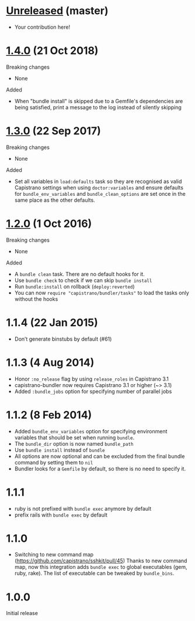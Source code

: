# [Unreleased][] (master)

* Your contribution here!

# [1.4.0][] (21 Oct 2018)

Breaking changes

* None

Added

* When "bundle install" is skipped due to a Gemfile's dependencies are being satisfied, print a message to the log instead of silently skipping

# [1.3.0][] (22 Sep 2017)

Breaking changes

* None

Added

* Set all variables in `load:defaults` task so they are recognised as valid Capistrano settings when using `doctor:variables` and ensure defaults for `bundle_env_variables` and `bundle_clean_options` are set once in the same place as the other defaults.

# [1.2.0][] (1 Oct 2016)

Breaking changes

* None

Added

* A `bundle clean` task.  There are no default hooks for it.
* Use `bundle check` to check if we can skip `bundle install`
* Run `bundle:install` on rollback (`deploy:reverted`)
* You can now `require "capistrano/bundler/tasks"` to load the tasks only without the hooks

# 1.1.4 (22 Jan 2015)

* Don’t generate binstubs by default (#61)

# 1.1.3 (4 Aug 2014)

* Honor `:no_release` flag by using `release_roles` in Capistrano 3.1
* capistrano-bundler now requires Capistrano 3.1 or higher (~> 3.1)
* Added `:bundle_jobs` option for specifying number of parallel jobs

# 1.1.2 (8 Feb 2014)

* Added `bundle_env_variables` option for specifying environment variables that should be set when running `bundle`.
* The `bundle_dir` option is now named `bundle_path`
* Use `bundle install` instead of `bundle`
* All options are now optional and can be excluded from the final bundle command by setting them to `nil`
* Bundler looks for a `Gemfile` by default, so there is no need to specify it.

# 1.1.1

* ruby is not prefixed with `bundle exec` anymore by default
* prefix rails with `bundle exec` by default

# 1.1.0

* Switching to new command map (https://github.com/capistrano/sshkit/pull/45)
  Thanks to new command map, now this integration adds `bundle exec` to global executables (gem, ruby, rake). The list of executable can be tweaked by `bundle_bins`.

# 1.0.0

Initial release

[Unreleased]: https://github.com/capistrano/bundler/compare/v1.4.0...HEAD
[1.4.0]: https://github.com/capistrano/bundler/compare/v1.3.0...v1.4.0
[1.3.0]: https://github.com/capistrano/bundler/compare/v1.2.0...v1.3.0
[1.2.0]: https://github.com/capistrano/bundler/compare/v1.1.4...v1.2.0

